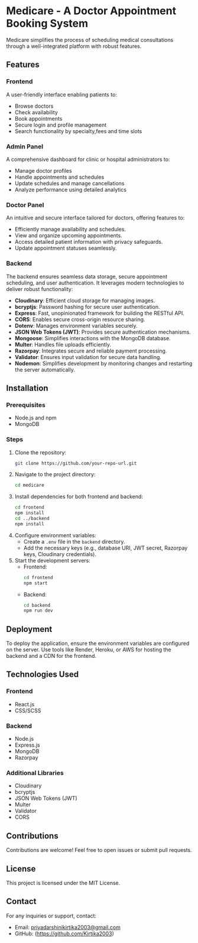 # Medicare - A Doctor Appointment Booking System

Medicare simplifies the process of scheduling medical consultations through a well-integrated platform with robust features.

## Features

### Frontend
A user-friendly interface enabling patients to:
- Browse doctors
- Check availability
- Book appointments
- Secure login and profile management
- Search functionality by specialty,fees and time slots

### Admin Panel
A comprehensive dashboard for clinic or hospital administrators to:
- Manage doctor profiles
- Handle appointments and schedules
- Update schedules and manage cancellations
- Analyze performance using detailed analytics

### Doctor Panel
An intuitive and secure interface tailored for doctors, offering features to:
- Efficiently manage availability and schedules.
- View and organize upcoming appointments.
- Access detailed patient information with privacy safeguards.
- Update appointment statuses seamlessly.

### Backend
The backend ensures seamless data storage, secure appointment scheduling, and user authentication. It leverages modern technologies to deliver robust functionality:

- **Cloudinary**: Efficient cloud storage for managing images.
- **bcryptjs**: Password hashing for secure user authentication.
- **Express**: Fast, unopinionated framework for building the RESTful API.
- **CORS**: Enables secure cross-origin resource sharing.
- **Dotenv**: Manages environment variables securely.
- **JSON Web Tokens (JWT)**: Provides secure authentication mechanisms.
- **Mongoose**: Simplifies interactions with the MongoDB database.
- **Multer**: Handles file uploads efficiently.
- **Razorpay**: Integrates secure and reliable payment processing.
- **Validator**: Ensures input validation for secure data handling.
- **Nodemon**: Simplifies development by monitoring changes and restarting the server automatically.

## Installation

### Prerequisites
- Node.js and npm
- MongoDB

### Steps
1. Clone the repository:
   ```bash
   git clone https://github.com/your-repo-url.git
   ```
2. Navigate to the project directory:
   ```bash
   cd medicare
   ```
3. Install dependencies for both frontend and backend:
   ```bash
   cd frontend
   npm install
   cd ../backend
   npm install
   ```
4. Configure environment variables:
   - Create a `.env` file in the `backend` directory.
   - Add the necessary keys (e.g., database URI, JWT secret, Razorpay keys, Cloudinary credentials).
5. Start the development servers:
   - Frontend:
     ```bash
     cd frontend
     npm start
     ```
   - Backend:
     ```bash
     cd backend
     npm run dev
     ```

## Deployment
To deploy the application, ensure the environment variables are configured on the server. Use tools like Render, Heroku, or AWS for hosting the backend and a CDN for the frontend.

## Technologies Used

### Frontend
- React.js
- CSS/SCSS

### Backend
- Node.js
- Express.js
- MongoDB
- Razorpay

### Additional Libraries
- Cloudinary
- bcryptjs
- JSON Web Tokens (JWT)
- Multer
- Validator
- CORS

## Contributions
Contributions are welcome! Feel free to open issues or submit pull requests.

## License
This project is licensed under the MIT License.

## Contact
For any inquiries or support, contact:
- Email: priyadarshinikirtika2003@gmail.com
- GitHub: (https://github.com/Kirtika2003)

